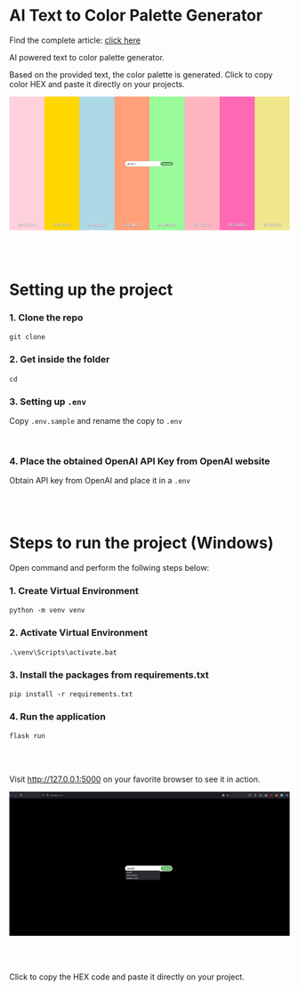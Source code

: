 # AI Text to Color Palette Generator
Find the complete article: [click here](https://medium.com/@sayansinha5/build-your-own-ai-text-to-color-generator-8a3e6fac17b2)

AI powered text to color palette generator.

Based on the provided text, the color palette is generated. Click to copy color HEX and paste it directly on your projects.

![Hero Image](/assets/screenshot-1.png)

<br />
<br />

# Setting up the project

### 1. Clone the repo
```
git clone
```


### 2. Get inside the folder
```
cd
```


### 3. Setting up `.env`
Copy `.env.sample` and rename the copy to `.env`

<br />

### 4. Place the obtained OpenAI API Key from OpenAI website
Obtain API key from OpenAI and place it in a `.env`

<br />
<br />

# Steps to run the project (Windows)
Open command and perform the follwing steps below:


### 1. Create Virtual Environment
```
python -m venv venv
```


### 2. Activate Virtual Environment
```
.\venv\Scripts\activate.bat
```


### 3. Install the packages from requirements.txt
```
pip install -r requirements.txt
```


### 4. Run the application
```
flask run
```

<br />
<br />

Visit http://127.0.0.1:5000 on your favorite browser to see it in action.


![Project Demo](/assets/demo.gif)

<br />
<br />

Click to copy the HEX code and paste it directly on your project.
